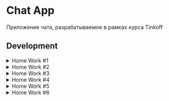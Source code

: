 # Chat App

Приложение чата, разрабатываемое в рамках курса Tinkoff

## Development

<details> 
  <summary>Home Work #1</summary>

   Добавил логер и залогировал события жизненных циклов приложения, сцен и вью контроллера  
  ![image](https://user-images.githubusercontent.com/29929897/134303300-2df47427-7d40-4832-8adc-4a362770ae6f.png)
</details>
<details> 
  <summary>Home Work #2</summary>

   Сверстал экран профиля пользователя с помощью SnapKit, организовал роутинг в приложении без сториборда

  <img src="https://i.imgur.com/NFspJe4.gif" height="400"/>
</details>
<details> 
  <summary>Home Work #3</summary>

   Сверстал экраны переписок и чата, сделал генератор моковых данных, для заполнения таблиц

  <img src="https://i.imgur.com/ZXOr5xh.gif" height="400"/>
</details>
<details> 
  <summary>Home Work #4</summary>

Сделал экраны выбора тем в 2 вариантах, с возможностью выбора необходимого контроллера через Action Sheet.

Видео демки:

  <a href="https://youtu.be/M7g0nDZKkV0"><img src="https://i.imgur.com/gGFpo7P.png" height="350"/></a>
<a href="https://youtu.be/PyaeWkAmtQI"><img src="https://i.imgur.com/gnCcIAd.png" height="350"/></a>

</details>
<details> 
  <summary>Home Work #5</summary>

Реализовал асинхронный файловый менеджер, менеджер работы с локальными хранилищами. Настроил Profile Module так, чтобы измененные поля сохранялись в папку User Profile Data в документах. Всегда есть возможность изменить локальный менеджер на userDefaults, поменять предпочитаемый асинхронный менеджер на GCD / Operation и изменить приоритет QoS. Все изменения проходят реактивно.

Видео демка:

<a href="https://www.youtube.com/watch?v=dAo57CP2kng"><img src="https://i.imgur.com/jHviVl5.png" height="350"/></a>


</details>
<details> 
  <summary>Home Work #6</summary>

Интегрировал Firebase/Firestore и SwiftLint в проект. Отрефакторил data layer.

Видео демка:

<a href="https://www.youtube.com/watch?v=ZfIYMB60DYo"><img src="https://i.imgur.com/69OErSe.png" height="350"/></a>


</details>
